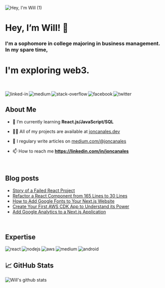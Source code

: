 <p align="center">

![Hey, I'm Will (1)](https://user-images.githubusercontent.com/95723185/164299368-9a2997fa-2946-4dfe-94a9-740b0b2af378.png)
<h1 align="left">Hey, I’m Will! 👋 </h1>
<h3 align="left">I'm a sophomore in college majoring in business management. In my spare time,<h1>I'm exploring web3.</h1></h3>

<br>

[<img align="left" alt="linked-in" src="https://img.shields.io/badge/linkedin-%230077B5.svg?&style=for-the-badge&logo=linkedin&logoColor=white" />](https://www.linkedin.com/in/mohammad-faisal-2665b5134)
[<img align="left" alt="medium" src="https://img.shields.io/badge/medium-%2312100E.svg?&style=for-the-badge&logo=medium&logoColor=white" />](https://56faisal.medium.com/)
[<img align="left" alt="stack-overflow" src="https://img.shields.io/badge/stack%20overflow-FE7A16?logo=stack-overflow&logoColor=white&style=for-the-badge" />](https://stackoverflow.com/users/5379437/mohammad-faisal)
[<img align="left" alt="facebook" src="https://img.shields.io/badge/facebook-%231877F2.svg?&style=for-the-badge&logo=facebook&logoColor=white" />](https://www.facebook.com/56faisal/)
[<img align="left" alt="twitter" src="https://img.shields.io/badge/twitter-%231DA1F2.svg?&style=for-the-badge&logo=twitter&logoColor=white" />](https://twitter.com/Faiiiisaaaal)


<br>

## About Me

<p align="left">  </p>

- 🌱 I’m currently learning **React.js/JavaScript/SQL**

- 👨‍💻 All of my projects are available at [joncanales.dev](joncanales.dev)

- 📝 I regulary write articles on [medium.com/@joncanales](medium.com/@joncanales)

- 📫 How to reach me **https://linkedin.com/in/joncanales**

<br>

## Blog posts
<!-- BLOG-POST-LIST:START -->
- [Story of a Failed React Project](https://javascript.plainenglish.io/story-of-a-failed-react-project-f32177479bdf?source=rss-fe04a352a811------2)
- [Refactor a React Component from 165 Lines to 30 Lines](https://javascript.plainenglish.io/refactor-a-react-component-from-165-lines-to-30-lines-1689b15ebfe0?source=rss-fe04a352a811------2)
- [How to Add Google Fonts to Your Next.js Website](https://enlear.academy/how-to-add-google-fonts-to-your-next-js-website-e62272a0ff57?source=rss-fe04a352a811------2)
- [Create Your First AWS CDK App to Understand its Power](https://medium.com/geekculture/create-your-first-aws-cdk-app-to-understand-its-power-ba2f0501cfdc?source=rss-fe04a352a811------2)
- [Add Google Analytics to a Next.js Application](https://enlear.academy/add-google-analytics-to-a-next-js-application-5525892844db?source=rss-fe04a352a811------2)

<br>

## Expertise
<img align="left" alt="react" src="https://img.shields.io/badge/react%20-%2320232a.svg?&style=for-the-badge&logo=react&logoColor=%2361DAFB" />
<img align="left" alt="nodejs" src="https://img.shields.io/badge/node.js%20-%2343853D.svg?&style=for-the-badge&logo=node.js&logoColor=white" />
<img align="left" alt="aws" src="https://img.shields.io/badge/Amazon%20AWS-%23232F3E?logo=amazon-aws&logoColor=white&style=for-the-badge" />
<img align="left" alt="medium" src="https://img.shields.io/badge/postgres-%23316192.svg?&style=for-the-badge&logo=postgresql&logoColor=white" />
<img align="left" alt="android" src="https://img.shields.io/badge/Android-3DDC84?logo=android&logoColor=white&style=for-the-badge" />

<br>

## 📈 GitHub Stats 

![Will's github stats](https://github-readme-stats.vercel.app/api?username=wdphan&theme=jolly&show_icons=true&count_private=true&hide_border=true)

